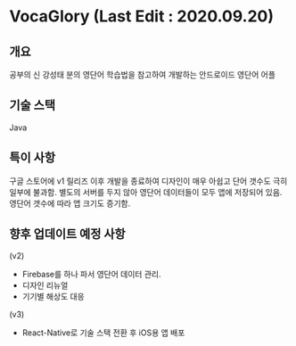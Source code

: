 # VocaGlory (Last Edit : 2020.09.20)

## 개요
공부의 신 강성태 분의 영단어 학습법을 참고하여 개발하는 안드로이드 영단어 어플

## 기술 스택
Java

## 특이 사항
구글 스토어에 v1 릴리즈 이후 개발을 종료하여 디자인이 매우 아쉽고 단어 갯수도 극히 일부에 불과함.
별도의 서버를 두지 않아 영단어 데이터들이 모두 앱에 저장되어 있음. 영단어 갯수에 따라 앱 크기도 증기함.

## 향후 업데이트 예정 사항
(v2)
- Firebase를 하나 파서 영단어 데이터 관리.
- 디자인 리뉴얼
- 기기별 해상도 대응

(v3)
- React-Native로 기술 스택 전환 후 iOS용 앱 배포
